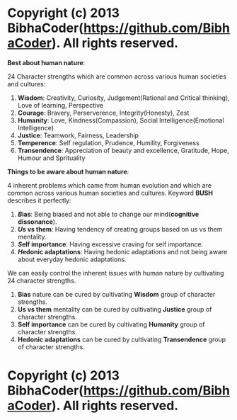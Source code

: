 # Copyright (c) 2013 BibhaCoder(https://github.com/BibhaCoder). All rights reserved.

**Best about human nature**:

24 Character strengths which are common across various human societies and cultures:

1) **Wisdom**: Creativity, Curiosity, Judgement(Rational and Critical thinking), Love of learning, Perspective
2) **Courage**: Bravery, Perserverence, Integrity(Honesty), Zest
3) **Humanity**: Love, Kindness(Compassion), Social Intelligence(Emotional Intelligence)
4) **Justice**: Teamwork, Fairness, Leadership
5) **Temperence**: Self regulation, Prudence, Humility, Forgiveness
6) **Transendence**: Appreciation of beauty and excellence, Gratitude, Hope, Humour and Sprituality

**Things to be aware about human nature**:

4 inherent problems which came from human evolution and which are common across various human societies and cultures. Keyword **BUSH** describes it perfectly:

1) ***B*ias**: Being biased and not able to change our mind(**cognitive dissonance**).
2) ***U*s vs them**: Having tendency of creating groups based on us vs them mentality.
3) ***S*elf importance**: Having excessive craving for self importance.
4) ***H*edonic adaptations**: Having hedonic adaptations and not being aware about everyday hedonic adaptations.

We can easily control the inherent issues with human nature by cultivating 24 character strengths.

1) **Bias** nature can be cured by cultivating **Wisdom** group of character strengths.
2) **Us vs them** mentality can be cured by cultivating **Justice** group of character strengths.
3) **Self importance** can be cured by cultivating **Humanity** group of character strengths.
4) **Hedonic adaptations** can be cured by cultivating **Transendence** group of character strengths.

# Copyright (c) 2013 BibhaCoder(https://github.com/BibhaCoder). All rights reserved.

